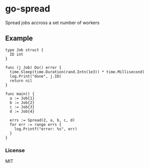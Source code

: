 # go-spread

Spread jobs accross a set number of workers

## Example

    type Job struct {
      ID int
    }

    func (j Job) Do() error {
      time.Sleep(time.Duration(rand.Intn(1e3)) * time.Millisecond)
      log.Print("done", j.ID)
      return nil
    }

    func main() {
      a := Job{1}
      b := Job{2}
      c := Job{3}
      d := Job{4}

      errs := Spread(2, a, b, c, d)
      for err := range errs {
        log.Printf("error: %s", err)
      }
    }

### License

MIT
